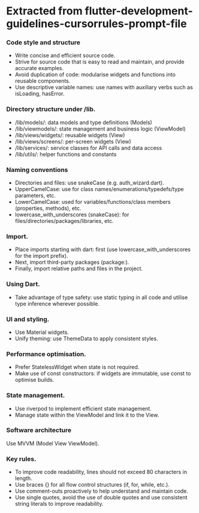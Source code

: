 # Extracted from flutter-development-guidelines-cursorrules-prompt-file

### Code style and structure
- Write concise and efficient source code.
- Strive for source code that is easy to read and maintain, and provide accurate examples.
- Avoid duplication of code: modularise widgets and functions into reusable components.
- Use descriptive variable names: use names with auxiliary verbs such as isLoading, hasError.

### Directory structure under /lib.
- /lib/models/: data models and type definitions (Models)
- /lib/viewmodels/: state management and business logic (ViewModel)
- /lib/views/widgets/: reusable widgets (View)
- /lib/views/screens/: per-screen widgets (View)
- /lib/services/: service classes for API calls and data access
- /lib/utils/: helper functions and constants

### Naming conventions
- Directories and files: use snakeCase (e.g. auth_wizard.dart).
- UpperCamelCase: use for class names/enumerations/typedefs/type parameters, etc.
- LowerCamelCase: used for variables/functions/class members (properties, methods), etc.
- lowercase_with_underscores (snakeCase): for files/directories/packages/libraries, etc.

### Import.
- Place imports starting with dart: first (use lowercase_with_underscores for the import prefix).
- Next, import third-party packages (package:).
- Finally, import relative paths and files in the project.

### Using Dart.
- Take advantage of type safety: use static typing in all code and utilise type inference wherever possible.

### UI and styling.
- Use Material widgets.
- Unify theming: use ThemeData to apply consistent styles.

### Performance optimisation.
- Prefer StatelessWidget when state is not required.
- Make use of const constructors: if widgets are immutable, use const to optimise builds.

### State management.
- Use riverpod to implement efficient state management.
- Manage state within the ViewModel and link it to the View.

### Software architecture
Use MVVM (Model View ViewModel).

### Key rules.
- To improve code readability, lines should not exceed 80 characters in length.
- Use braces {} for all flow control structures (if, for, while, etc.).
- Use comment-outs proactively to help understand and maintain code.
- Use single quotes, avoid the use of double quotes and use consistent string literals to improve readability.
